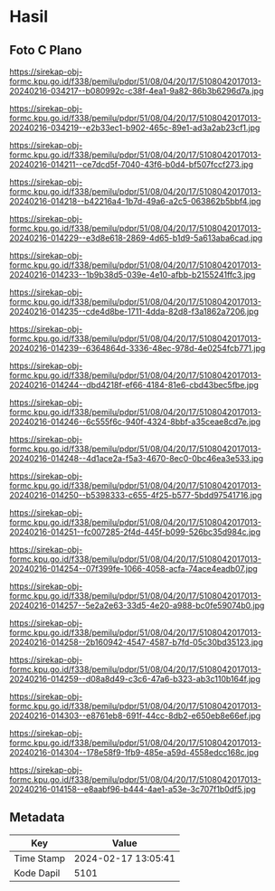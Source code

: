 # Hasil

## Foto C Plano

https://sirekap-obj-formc.kpu.go.id/f338/pemilu/pdpr/51/08/04/20/17/5108042017013-20240216-034217--b080992c-c38f-4ea1-9a82-86b3b6296d7a.jpg

https://sirekap-obj-formc.kpu.go.id/f338/pemilu/pdpr/51/08/04/20/17/5108042017013-20240216-034219--e2b33ec1-b902-465c-89e1-ad3a2ab23cf1.jpg

https://sirekap-obj-formc.kpu.go.id/f338/pemilu/pdpr/51/08/04/20/17/5108042017013-20240216-014211--ce7dcd5f-7040-43f6-b0d4-bf507fccf273.jpg

https://sirekap-obj-formc.kpu.go.id/f338/pemilu/pdpr/51/08/04/20/17/5108042017013-20240216-014218--b42216a4-1b7d-49a6-a2c5-063862b5bbf4.jpg

https://sirekap-obj-formc.kpu.go.id/f338/pemilu/pdpr/51/08/04/20/17/5108042017013-20240216-014229--e3d8e618-2869-4d65-b1d9-5a613aba6cad.jpg

https://sirekap-obj-formc.kpu.go.id/f338/pemilu/pdpr/51/08/04/20/17/5108042017013-20240216-014233--1b9b38d5-039e-4e10-afbb-b2155241ffc3.jpg

https://sirekap-obj-formc.kpu.go.id/f338/pemilu/pdpr/51/08/04/20/17/5108042017013-20240216-014235--cde4d8be-1711-4dda-82d8-f3a1862a7206.jpg

https://sirekap-obj-formc.kpu.go.id/f338/pemilu/pdpr/51/08/04/20/17/5108042017013-20240216-014239--6364864d-3336-48ec-978d-4e0254fcb771.jpg

https://sirekap-obj-formc.kpu.go.id/f338/pemilu/pdpr/51/08/04/20/17/5108042017013-20240216-014244--dbd4218f-ef66-4184-81e6-cbd43bec5fbe.jpg

https://sirekap-obj-formc.kpu.go.id/f338/pemilu/pdpr/51/08/04/20/17/5108042017013-20240216-014246--6c555f6c-940f-4324-8bbf-a35ceae8cd7e.jpg

https://sirekap-obj-formc.kpu.go.id/f338/pemilu/pdpr/51/08/04/20/17/5108042017013-20240216-014248--4d1ace2a-f5a3-4670-8ec0-0bc46ea3e533.jpg

https://sirekap-obj-formc.kpu.go.id/f338/pemilu/pdpr/51/08/04/20/17/5108042017013-20240216-014250--b5398333-c655-4f25-b577-5bdd97541716.jpg

https://sirekap-obj-formc.kpu.go.id/f338/pemilu/pdpr/51/08/04/20/17/5108042017013-20240216-014251--fc007285-2f4d-445f-b099-526bc35d984c.jpg

https://sirekap-obj-formc.kpu.go.id/f338/pemilu/pdpr/51/08/04/20/17/5108042017013-20240216-014254--07f399fe-1066-4058-acfa-74ace4eadb07.jpg

https://sirekap-obj-formc.kpu.go.id/f338/pemilu/pdpr/51/08/04/20/17/5108042017013-20240216-014257--5e2a2e63-33d5-4e20-a988-bc0fe59074b0.jpg

https://sirekap-obj-formc.kpu.go.id/f338/pemilu/pdpr/51/08/04/20/17/5108042017013-20240216-014258--2b160942-4547-4587-b7fd-05c30bd35123.jpg

https://sirekap-obj-formc.kpu.go.id/f338/pemilu/pdpr/51/08/04/20/17/5108042017013-20240216-014259--d08a8d49-c3c6-47a6-b323-ab3c110b164f.jpg

https://sirekap-obj-formc.kpu.go.id/f338/pemilu/pdpr/51/08/04/20/17/5108042017013-20240216-014303--e8761eb8-691f-44cc-8db2-e650eb8e66ef.jpg

https://sirekap-obj-formc.kpu.go.id/f338/pemilu/pdpr/51/08/04/20/17/5108042017013-20240216-014304--178e58f9-1fb9-485e-a59d-4558edcc168c.jpg

https://sirekap-obj-formc.kpu.go.id/f338/pemilu/pdpr/51/08/04/20/17/5108042017013-20240216-014158--e8aabf96-b444-4ae1-a53e-3c707f1b0df5.jpg


## Metadata

| Key        | Value               |
| ---------- | ------------------- |
| Time Stamp | 2024-02-17 13:05:41 |
| Kode Dapil | 5101                |



